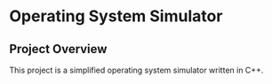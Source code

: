 # Operating System Simulator

## Project Overview

This project is a simplified operating system simulator written in C++.
